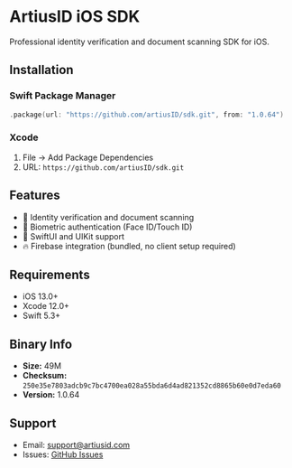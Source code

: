 # ArtiusID iOS SDK

Professional identity verification and document scanning SDK for iOS.

## Installation

### Swift Package Manager
```swift
.package(url: "https://github.com/artiusID/sdk.git", from: "1.0.64")
```

### Xcode
1. File → Add Package Dependencies
2. URL: `https://github.com/artiusID/sdk.git`

## Features

- 📱 Identity verification and document scanning
- 🔐 Biometric authentication (Face ID/Touch ID)
- 🎨 SwiftUI and UIKit support
- 🔥 Firebase integration (bundled, no client setup required)

## Requirements

- iOS 13.0+
- Xcode 12.0+
- Swift 5.3+

## Binary Info

- **Size:**  49M
- **Checksum:** `250e35e7803adcb9c7bc4700ea028a55bda6d4ad821352cd8865b60e0d7eda60`
- **Version:** 1.0.64

## Support

- Email: support@artiusid.com
- Issues: [GitHub Issues](https://github.com/artiusID/sdk/issues)
